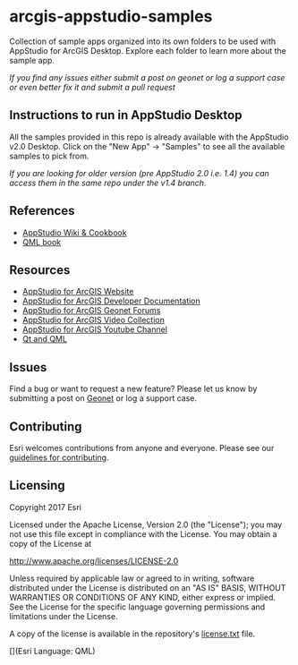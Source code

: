 
# arcgis-appstudio-samples

Collection of sample apps organized into its own folders to be used with AppStudio for ArcGIS Desktop. Explore each folder to learn more about the sample app.

_If you find any issues either submit a post on geonet or log a support case or even better fix it and submit a pull request_

## Instructions to run in AppStudio Desktop

All the samples provided in this repo is already available with the AppStudio v2.0 Desktop. Click on the "New App" -> "Samples" to see all the available samples to pick from. 

_If you are looking for older version (pre AppStudio 2.0 i.e. 1.4) you can access them in the same repo under the v1.4 branch._

## References
* [AppStudio Wiki & Cookbook](https://github.com/Esri/arcgis-appstudio-samples/wiki)
* [QML book](https://qmlbook.github.io)

## Resources

* [AppStudio for ArcGIS Website](https://appstudio.arcgis.com/)
* [AppStudio for ArcGIS Developer Documentation](http://doc.arcgis.com/en/appstudio/extend-apps/useqtcreatorcreateapp.htm)
* [AppStudio for ArcGIS Geonet Forums](https://geonet.esri.com/groups/appstudio/)
* [AppStudio for ArcGIS Video Collection](http://video.arcgis.com/series/232/appstudio-for-arcgis)
* [AppStudio for ArcGIS Youtube Channel](https://www.youtube.com/channel/UCaDpuQi3gcd5YD9KW-_jsQg)
* [Qt and QML](http://www.qt.io/)

## Issues

Find a bug or want to request a new feature?  Please let us know by submitting a post on [Geonet](https://geonet.esri.com/groups/appstudio) or log a support case.

## Contributing

Esri welcomes contributions from anyone and everyone. Please see our [guidelines for contributing](https://github.com/esri/contributing).

## Licensing
Copyright 2017 Esri

Licensed under the Apache License, Version 2.0 (the "License");
you may not use this file except in compliance with the License.
You may obtain a copy of the License at

http://www.apache.org/licenses/LICENSE-2.0

Unless required by applicable law or agreed to in writing, software
distributed under the License is distributed on an "AS IS" BASIS,
WITHOUT WARRANTIES OR CONDITIONS OF ANY KIND, either express or implied.
See the License for the specific language governing permissions and
limitations under the License.

A copy of the license is available in the repository's [license.txt](license.txt) file.


[](Esri Language: QML)
